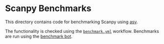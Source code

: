# Scanpy Benchmarks

This directory contains code for benchmarking Scanpy using [asv][].

The functionality is checked using the [`benchmark.yml`][] workflow.
Benchmarks are run using the [benchmark bot][].

[asv]: https://asv.readthedocs.io/
[`benchmark.yml`]: ../.github/workflows/benchmark.yml
[benchmark bot]: https://github.com/apps/scverse-benchmark
